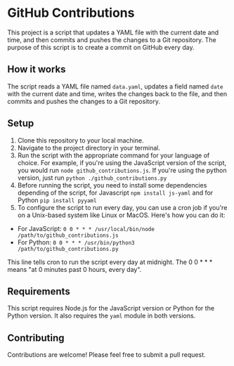 # GitHub Contributions

This project is a script that updates a YAML file with the current date and time, and then commits and pushes the changes to a Git repository. The purpose of this script is to create a commit on GitHub every day.

## How it works

The script reads a YAML file named `data.yaml`, updates a field named `date` with the current date and time, writes the changes back to the file, and then commits and pushes the changes to a Git repository.

## Setup

1. Clone this repository to your local machine.
2. Navigate to the project directory in your terminal.
3. Run the script with the appropriate command for your language of choice. For example, if you're using the JavaScript version of the script, you would run `node github_contributions.js`. If you're using the python version, just run `python ./github_contributions.py`
4. Before running the script, you need to install some dependencies depending of the script, for Javascript `npm install js-yaml` and for Python `pip install pyyaml`
5. To configure the script to run every day, you can use a cron job if you're on a Unix-based system like Linux or MacOS. Here's how you can do it:

- For JavaScript: `0 0 * * * /usr/local/bin/node /path/to/github_contributions.js`
- For Python: `0 0 * * * /usr/bin/python3 /path/to/github_contributions.py`

This line tells cron to run the script every day at midnight. The 0 0 \* \* \* means "at 0 minutes past 0 hours, every day".

## Requirements

This script requires Node.js for the JavaScript version or Python for the Python version. It also requires the `yaml` module in both versions.

## Contributing

Contributions are welcome! Please feel free to submit a pull request.

